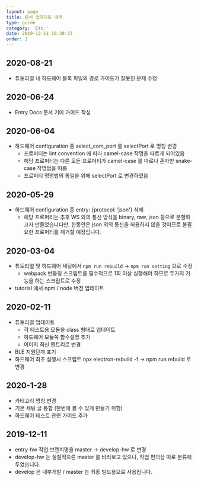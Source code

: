 ```yaml
---
layout: page
title: 문서 업데이트 내역
type: guide
category: 'Etc.'
date: 2019-12-11 16:39:33
order: 3
---
```


## 2020-08-21
- 튜토리얼 내 하드웨어 블록 파일의 경로 가이드가 잘못된 문제 수정

## 2020-06-24
- Entry Docs 문서 기여 가이드 작성

## 2020-06-04
- 하드웨어 configuration 중 select_com_port 를 selectPort 로 명칭 변경
  - 프로퍼티는 lint convention 에 따라 camel-case 작명을 따르게 되어있음
  - 해당 프로퍼티는 다른 모든 프로퍼티가 camel-case 를 따르나 혼자만 snake-case 작명법을 따름
  - 프로퍼티 명명법의 통일을 위해 selectPort 로 변경하였음

## 2020-05-29
- 하드웨어 configuration 중 entry: {protocol: 'json'} 삭제
  - 해당 프로퍼티는 추후 WS 와의 통신 방식을 binary, raw, json 등으로 분할하고자 만들었습니다만,
    한동안은 json 외의 통신을 허용하지 않을 것이므로 불필요한 프로퍼티를 제거할 예정입니다.

## 2020-03-04
- 튜토리얼 및 하드웨어 세팅에서 `npm run rebuild` -> `npm run setting` 으로 수정
  - webpack 번들링 스크립트를 필수적으로 1회 이상 실행해야 하므로 두가지 기능을 하는 스크립트로 수정
- tutorial 에서 npm / node 버전 업데이트

## 2020-02-11
- 튜토리얼 업데이트
  - 각 테스트용 모듈을 class 형태로 업데이트
  - 하드웨어 모듈쪽 함수설명 추가
  - 이미지 최신 엔트리로 변경
- BLE 지원단계 표기
- 하드웨어 최초 실행시 스크립트 npx electron-rebuild -f -> npm run rebuild 로 변경

## 2020-1-28
- 카테고리 명칭 변경
- 기본 세팅 글 통합 (한번에 볼 수 있게 만들기 위함)
- 하드웨어 테스트 관련 가이드 추가

## 2019-12-11
-  entry-hw 작업 브랜치명을 master -> develop-hw 로 변경
  - develop-hw 는 실질적으론 master 를 바라보고 있으나, 작업 편의상 따로 분류해두었습니다.
  - develop 은 내부개발 / master 는 최종 빌드용으로 사용됩니다.
